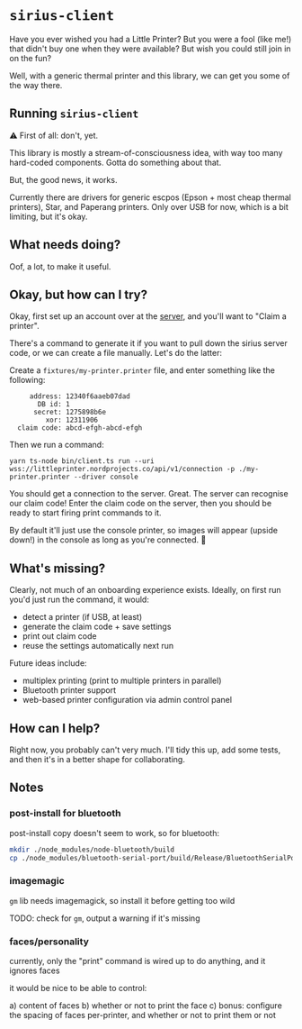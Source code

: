 # `sirius-client`

Have you ever wished you had a Little Printer? But you were a fool (like me!) that didn't buy one when they were available? But wish you could still join in on the fun?

Well, with a generic thermal printer and this library, we can get you some of the way there.

## Running `sirius-client`

⚠️ First of all: don't, yet.

This library is mostly a stream-of-consciousness idea, with way too many hard-coded components. Gotta do something about that.

But, the good news, it works.

Currently there are drivers for generic escpos (Epson + most cheap thermal printers), Star, and Paperang printers. Only over USB for now, which is a bit limiting, but it's okay.

## What needs doing?

Oof, a lot, to make it useful.

## Okay, but how can I try?

Okay, first set up an account over at the [server](https://littleprinter.nordprojects.co/), and you'll want to "Claim a printer".

There's a command to generate it if you want to pull down the sirius server code, or we can create a file manually. Let's do the latter:

Create a `fixtures/my-printer.printer` file, and enter something like the following:

```
     address: 12340f6aaeb07dad
       DB id: 1
      secret: 1275898b6e
         xor: 12311906
  claim code: abcd-efgh-abcd-efgh
```

Then we run a command:

```
yarn ts-node bin/client.ts run --uri wss://littleprinter.nordprojects.co/api/v1/connection -p ./my-printer.printer --driver console
```

You should get a connection to the server. Great. The server can recognise our claim code! Enter the claim code on the server, then you should be ready to start firing print commands to it.

By default it'll just use the console printer, so images will appear (upside down!) in the console as long as you're connected. 💸

## What's missing?

Clearly, not much of an onboarding experience exists. Ideally, on first run you'd just run the command, it would:

- detect a printer (if USB, at least)
- generate the claim code + save settings
- print out claim code
- reuse the settings automatically next run

Future ideas include:

- multiplex printing (print to multiple printers in parallel)
- Bluetooth printer support
- web-based printer configuration via admin control panel

## How can I help?

Right now, you probably can't very much. I'll tidy this up, add some tests, and then it's in a better shape for collaborating.

## Notes

### post-install for bluetooth

post-install copy doesn't seem to work, so for bluetooth:

```sh
mkdir ./node_modules/node-bluetooth/build
cp ./node_modules/bluetooth-serial-port/build/Release/BluetoothSerialPort.node ./node_modules/node-bluetooth/build
```

### imagemagic

`gm` lib needs imagemagick, so install it before getting too wild

TODO: check for `gm`, output a warning if it's missing

### faces/personality

currently, only the "print" command is wired up to do anything, and it ignores faces

it would be nice to be able to control:

a) content of faces
b) whether or not to print the face
c) bonus: configure the spacing of faces per-printer, and whether or not to print them or not
